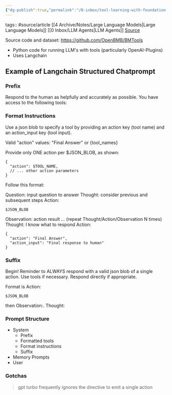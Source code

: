 ```yaml
---
{"dg-publish":true,"permalink":"/0-inbox/tool-learning-with-foundation-models/"}
---
```


tags:: #source/article [[4 Archive/Notes/Large Language Models\|Large Language Models]] [[0 Inbox/LLM Agents\|LLM Agents]]
[Source](https://arxiv.org/abs/2304.08354)

Source code and dataset: https://github.com/OpenBMB/BMTools
- Python code for running LLM's with tools (particularly OpenAI-Plugins)
- Uses Langchain

## Example of Langchain Structured Chatprompt
### Prefix
Respond to the human as helpfully and accurately as possible. You have access to the following tools:

### Format Instructions
Use a json blob to specify a tool by providing an action key (tool name) and an action_input key (tool input).

Valid "action" values: "Final Answer" or {tool_names}

Provide only ONE action per $JSON_BLOB, as shown:

```
{
  "action": $TOOL_NAME,
  // ... other action parameters
}
```

Follow this format:

Question: input question to answer
Thought: consider previous and subsequent steps
Action:
```
$JSON_BLOB
```
Observation: action result
... (repeat Thought/Action/Observation N times)
Thought: I know what to respond
Action:
```
{
  "action": "Final Answer",
  "action_input": "Final response to human"
}
```

### Suffix
Begin! Reminder to ALWAYS respond with a valid json blob of a single action. Use tools if necessary. Respond directly if appropriate. 

Format is Action:
```
$JSON_BLOB
```
then Observation:.
Thought:

### Prompt Structure
- System
	- Prefix
	- Formatted tools
	- Format instructions
	- Suffix
- Memory Prompts
- User

### Gotchas
> gpt turbo frequently ignores the directive to emit a single action

